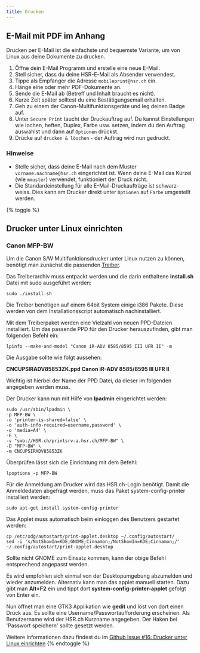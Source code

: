 ```yaml
---
title: Drucken
---
```


## E-Mail mit PDF im Anhang

Drucken per E-Mail ist die einfachste und bequemste Variante, um von Linux aus deine Dokumente zu drucken.

1. Öffne dein E-Mail Programm und erstelle eine neue E-Mail.
2. Stell sicher, dass du deine HSR-E-Mail als Absender verwendest.
2. Tippe als Empfänger die Adresse `mobileprint@hsr.ch` ein.
3. Hänge eine oder mehr PDF-Dokumente an.
4. Sende die E-Mail ab (Betreff und Inhalt braucht es nicht). <br>
5. Kurze Zeit später solltest du eine Bestätigungsemail erhalten.
6. Geh zu einem der Canon-Multifunktionsgeräte und leg deinen Badge auf.
7. Unter `Secure Print` taucht der Druckauftrag auf. Du kannst Einstellungen wie lochen, heften, Duplex, Farbe usw. setzen, indem du den Auftrag auswählst und dann auf `Optionen` drückst.
8. Drücke auf `drucken & löschen` - der Auftrag wird nun gedruckt.

### Hinweise

* Stelle sicher, dass deine E-Mail nach dem Muster `vorname.nachname@hsr.ch` eingerichtet ist. Wenn deine E-Mail das Kürzel (wie `mmuster`) verwendet, funktioniert der Druck nicht.
* Die Standardeinstellung für alle E-Mail-Druckaufträge ist schwarz-weiss. Dies kann am Drucker
direkt unter `Optionen`  auf `Farbe` umgestellt werden.


{% toggle %}
## Drucker unter Linux einrichten

### Canon MFP-BW

Um die Canon S/W Multifunktionsdrucker unter Linux nutzen zu können, benötigt man zunächst die passenden [Treiber](https://de.canon.ch/support/products/imagerunner/imagerunner-advance-8585-pro.html?type=drivers).

Das Treiberarchiv muss entpackt werden und die darin enthaltene **install.sh** Datei mit sudo ausgeführt werden:

`sudo ./install.sh`

Die Treiber benötigen auf einem 64bit System einige i386 Pakete. Diese werden von dem Installationsscript automatisch nachinstalliert.

Mit dem Treiberpaket werden eine Vielzahl von neuen PPD-Dateien installiert. Um das passende PPD für den Drucker herauszufinden, gibt man folgenden Befehl ein:

```
lpinfo --make-and-model "Canon iR-ADV 8585/8595 III UFR II" -m
```

Die Ausgabe sollte wie folgt aussehen:

**CNCUPSIRADV85853ZK.ppd Canon iR-ADV 8585/8595 III UFR II**

Wichtig ist hierbei der Name der PPD Datei, da dieser im folgenden angegeben werden muss.

Der Drucker kann nun mit Hilfe von **lpadmin** eingerichtet werden:

```
sudo /usr/sbin/lpadmin \
-p MFP-BW \
-o 'printer-is-shared=false' \
-o 'auth-info-required=username,password' \
-o 'media=A4' \
-E \
-v "smb://HSR.ch/printsrv-a.hsr.ch/MFP-BW" \
-D "MFP-BW" \
-m CNCUPSIRADV85853ZK
```

Überprüfen lässt sich die Einrichtung mit dem Befehl:

`lpoptions -p MFP-BW`

Für die Anmeldung am Drucker wird das HSR.ch-Login benötigt. Damit die Anmeldedaten abgefragt werden, muss das Paket system-config-printer installiert werden:

`sudo apt-get install system-config-printer`

Das Applet muss automatisch beim einloggen des Benutzers gestartet werden:

```
cp /etc/xdg/autostart/print-applet.desktop ~/.config/autostart/
sed -i 's/NotShowIn=KDE;GNOME;Cinnamon;/NotShowIn=KDE;Cinnamon;/' ~/.config/autostart/print-applet.desktop
```

Sollte nicht GNOME zum Einsatz kommen, kann der obige Befehl entsprechend angepasst werden.

Es wird empfohlen sich einmal von der Desktopumgebung abzumelden und wieder anzumelden. Alternativ kann man das applet manuell starten. Dazu gibt man **Alt+F2** ein und tippt dort **system-config-printer-applet** gefolgt von Enter ein.

Nun öffnet man eine GTK3 Applikation wie **gedit** und löst von dort einen Druck aus. Es sollte eine Username/Passwortaufforderung erscheinen. Als Benutzername wird der HSR.ch Kurzname angegeben. Der Haken bei 'Passwort speichern' sollte gesetzt werden.

Weitere Informationen dazu findest du im [Github Issue #16: Drucker unter Linux einrichten](https://github.com/openhsr/www.openhsr.ch/issues/16)
{% endtoggle %}
